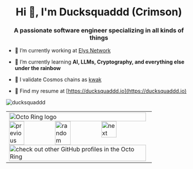 <h1 align="center">Hi 👋, I'm Ducksquaddd (Crimson)</h1>
<h3 align="center">A passionate software engineer specializing in all kinds of things</h3>

- 🔭 I’m currently working at [Elys Network](https://github.com/elys-network)

- 🌱 I’m currently learning **AI, LLMs, Cryptography, and everything else under the rainbow**

- 🦆 I validate Cosmos chains as [kwak](https://kwak.tech)

- 📄 Find my resume at [https://ducksquaddd.io](https://ducksquaddd.io)


<p><img align="center" src="https://github-readme-stats.vercel.app/api/top-langs?username=ducksquaddd&show_icons=true&theme=dark&locale=en&layout=compact" alt="ducksquaddd" /></p>


<table><tbody><tr><td><a href="https://octo-ring.com/"><img src="https://octo-ring.com/static/img/widget/top.png" width="99%" alt="Octo Ring logo" align="top"></a><br><a href="https://octo-ring.com/p/ducksquaddd/prev"><img src="https://octo-ring.com/static/img/widget/prev.png" width="33%" alt="previous" align="top" title="previous profile"></a><a href="https://octo-ring.com/p/ducksquaddd/random"><img src="https://octo-ring.com/static/img/widget/random.png" width="33%" alt="random" align="top" title="random profile"></a><a href="https://octo-ring.com/p/ducksquaddd/next"><img src="https://octo-ring.com/static/img/widget/next.png" width="33%" alt="next" align="top" title="next profile"></a><br><a href="https://octo-ring.com/"><img src="https://octo-ring.com/static/img/widget/bottom.png" width="99%" alt="check out other GitHub profiles in the Octo Ring" align="top"></a></td></tr></tbody></table>
